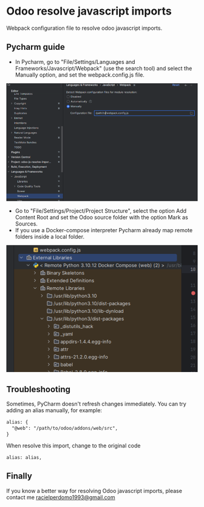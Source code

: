 # Odoo resolve javascript imports

Webpack configuration file to resolve odoo javascript imports.

## Pycharm guide

- In Pycharm, go to "File/Settings/Languages and Frameworks/Javascript/Webpack" (use the search tool) and select the Manually option, and set the webpack.config.js file.

![Img01](images/img01.png)
- Go to "File/Settings/Project/Project Structure", select the option Add Content Root and set the Odoo source folder with the option Mark as Sources.
- If you use a Docker-compose interpreter Pycharm already map remote folders inside a local folder.

![Img02](images/img02.png)

## Troubleshooting
Sometimes, PyCharm doesn't refresh changes immediately. You can try adding an alias manually, for example:
```
alias: {
  "@web": "/path/to/odoo/addons/web/src",
}
```
When resolve this import, change to the original code
```
alias: alias,
```
## Finally
If you know a better way for resolving Odoo javascript imports, please contact me
racielperdomo1993@gmail.com